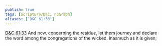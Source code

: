 ```yaml
---
publish: true
tags: [Scripture/DaC, noGraph]
aliases: ["D&C 61:33"]
---
```

[D&C 61:33](https://churchofjesuschrist.org/study/scriptures/dc-testament/dc/61?lang=eng&id=p33#p33) And now, concerning the residue, let them journey and declare the word among the congregations of the wicked, inasmuch as it is given;

